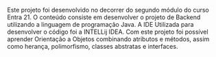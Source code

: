 Este projeto foi desenvolvido no decorrer do segundo módulo do curso Entra 21. 
O conteúdo consiste em desenvolver o projeto de Backend utilizando a linguagem de programação Java. A IDE Utilizada para desenvolver o código foi a INTELLij IDEA.
Com este projeto foi possível aprender Orientação a Objetos combinando atributos e métodos, assim como herança, polimorfismo, classes abstratas e interfaces.

